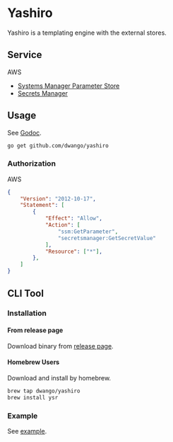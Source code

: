 # Yashiro

Yashiro is a templating engine with the external stores.

## Service

AWS

* [Systems Manager Parameter Store](https://docs.aws.amazon.com/systems-manager/)
* [Secrets Manager](https://docs.aws.amazon.com/secretsmanager/)

## Usage

See [Godoc](https://pkg.go.dev/github.com/dwango/yashiro).

```sh
go get github.com/dwango/yashiro
```

### Authorization

AWS

```json
{
    "Version": "2012-10-17",
    "Statement": [
        {
            "Effect": "Allow",
            "Action": [
                "ssm:GetParameter",
                "secretsmanager:GetSecretValue"
            ],
            "Resource": ["*"],
        },
    ]
}
```

## CLI Tool

### Installation

#### From release page

Download binary from [release page](https://github.com/dwango/yashiro/releases).

#### Homebrew Users

Download and install by homebrew.

```sh
brew tap dwango/yashiro
brew install ysr
```

### Example

See [example](./example/).
